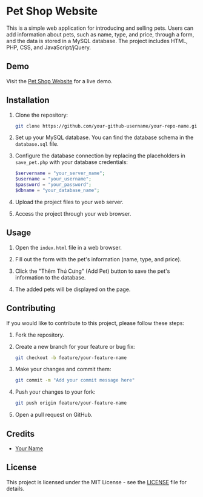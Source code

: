 
# Pet Shop Website

This is a simple web application for introducing and selling pets. Users can add information about pets, such as name, type, and price, through a form, and the data is stored in a MySQL database. The project includes HTML, PHP, CSS, and JavaScript/jQuery.

## Demo

Visit the [Pet Shop Website](https://your-github-username.github.io/your-repo-name) for a live demo.

## Installation

1. Clone the repository:

   ```bash
   git clone https://github.com/your-github-username/your-repo-name.git
   ```

2. Set up your MySQL database. You can find the database schema in the `database.sql` file.

3. Configure the database connection by replacing the placeholders in `save_pet.php` with your database credentials:

   ```php
   $servername = "your_server_name";
   $username = "your_username";
   $password = "your_password";
   $dbname = "your_database_name";
   ```

4. Upload the project files to your web server.

5. Access the project through your web browser.

## Usage

1. Open the `index.html` file in a web browser.

2. Fill out the form with the pet's information (name, type, and price).

3. Click the "Thêm Thú Cưng" (Add Pet) button to save the pet's information to the database.

4. The added pets will be displayed on the page.

## Contributing

If you would like to contribute to this project, please follow these steps:

1. Fork the repository.

2. Create a new branch for your feature or bug fix:

   ```bash
   git checkout -b feature/your-feature-name
   ```

3. Make your changes and commit them:

   ```bash
   git commit -m "Add your commit message here"
   ```

4. Push your changes to your fork:

   ```bash
   git push origin feature/your-feature-name
   ```

5. Open a pull request on GitHub.

## Credits

- [Your Name](https://github.com/your-github-username)

## License

This project is licensed under the MIT License - see the [LICENSE](LICENSE) file for details.
```

